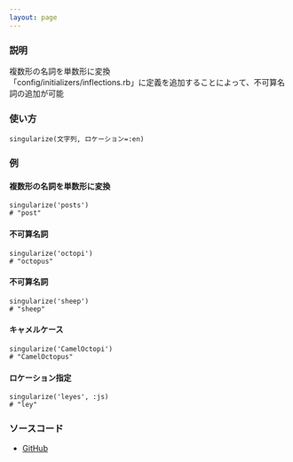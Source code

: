 ```yaml
---
layout: page
---
```


### 説明

複数形の名詞を単数形に変換  
「config/initializers/inflections.rb」に定義を追加することによって、不可算名詞の追加が可能

### 使い方

    singularize(文字列, ロケーション=:en)

### 例

#### 複数形の名詞を単数形に変換

    singularize('posts')
    # "post"

#### 不可算名詞

    singularize('octopi')
    # "octopus"

#### 不可算名詞

    singularize('sheep')
    # "sheep"

#### キャメルケース

    singularize('CamelOctopi')
    # "CamelOctopus"

#### ロケーション指定

    singularize('leyes', :js)
    # "ley"

### ソースコード

- [GitHub](https://github.com/rails/rails/blob/984c3ef2775781d47efa9f541ce570daa2434a80/activesupport/lib/active_support/inflector/methods.rb#L49)
